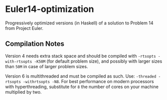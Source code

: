 Euler14-optimization
====================

Progressively optimized versions (in Haskell) of a solution to Problem 14 from Project Euler.

Compilation Notes
-----------------

Version 4 needs extra stack space and should be compiled with `-rtsopts -with-rtsopts -K50M` (for default problem size), and possibly with larger sizes than `50M` in case of larger problem sizes.

Version 6 is multithreaded and must be compiled as such. Use: `-threaded -rtsopts -withrtsopts -N8`. For best performance on modern processors with hyperthreading, substitute for `8` the number of cores on your machine multiplied by two.
